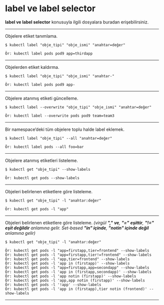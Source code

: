 # label ve label selector
**label ve label selector** konusuyla ilgili dosyalara buradan erişebilirsiniz.
***
Objelere etiket tanımlama.
```
$ kubectl label "obje_tipi" "obje_ismi" "anahtar=değer"

Ör: kubectl label pods pod9 app=thirdapp
```
***
Objelerden etiket kaldırma.
```
$ kubectl label "obje_tipi" "obje_ismi" "anahtar-"

Ör: kubectl label pods pod9 app-
```
***
Objelere atanmış etiketi güncelleme.
```
$ kubectl label --overwrite "obje_tipi" "obje_ismi" "anahtar=değer"

Ör: kubectl label --overwrite pods pod9 team=team3
```
***
Bir namespace’deki tüm objelere toplu halde label eklemek. 
```
$ kubectl label "obje_tipi" --all "anahtar=değer"

Ör: kubectl label pods --all foo=bar
```
***
Objelere atanmış etiketleri listeleme. 
```
$ kubectl get "obje_tipi" --show-labels

Ör: kubectl get pods --show-labels
```
***
Objeleri belirlenen etiketlere göre listeleme. 

```
$ kubectl get "obje_tipi" -l "anahtar:değer"

Ör: kubectl get pods -l "app"
```
***
Objeleri belirlenen etiketlere göre listeleme. _(virgül **","** **ve**, **"="** **eşittir**, **"!="** **eşit değildir** anlamına gelir. Set-based **"in" içinde**, **"notin" içinde değil** anlamına gelir)_

```
$ kubectl get "obje_tipi" -l "anahtar:değer"

Ör: kubectl get pods -l "app=firstapp,tier=frontend" --show-labels
Ör: kubectl get pods -l "app=firstapp,tier!=frontend" --show-labels
Ör: kubectl get pods -l "app,tier=frontend" --show-labels
Ör: kubectl get pods -l 'app in (firstapp)' --show-labels
Ör: kubectl get pods -l "app=firstapp,app=secondapp" --show-labels
Ör: kubectl get pods -l 'app in (firstapp,secondapp)' --show-labels
Ör: kubectl get pods -l 'app notin (firstapp)' --show-labels
Ör: kubectl get pods -l 'app,app notin (firstapp)' --show-labels
Ör: kubectl get pods -l '!app' --show-labels
Ör: kubectl get pods -l 'app in (firstapp),tier notin (frontend)' --show-labels
```
***